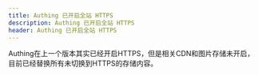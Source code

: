 ```yaml
---
title: Authing 已开启全站 HTTPS
description: Authing 已开启全站 HTTPS
header: Authing 已开启全站 HTTPS
---
```


Authing在上一个版本其实已经开启HTTPS，但是相关CDN和图片存储未开启，目前已经替换所有未切换到HTTPS的存储内容。
